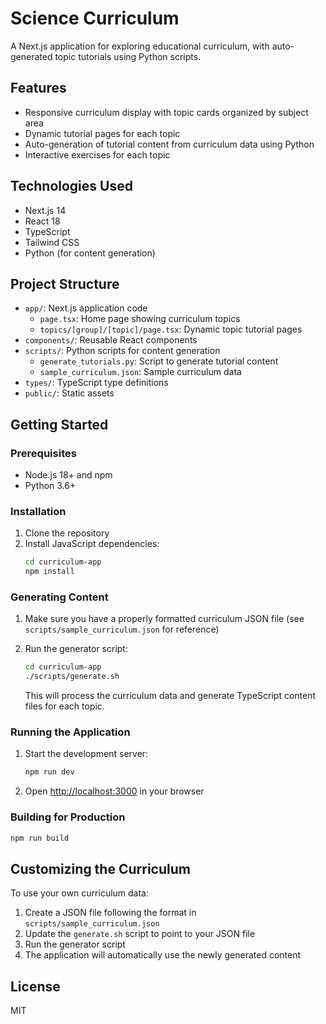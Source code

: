 # Science Curriculum

A Next.js application for exploring educational curriculum, with auto-generated topic tutorials using Python scripts.

## Features

- Responsive curriculum display with topic cards organized by subject area
- Dynamic tutorial pages for each topic
- Auto-generation of tutorial content from curriculum data using Python
- Interactive exercises for each topic

## Technologies Used

- Next.js 14
- React 18
- TypeScript
- Tailwind CSS
- Python (for content generation)

## Project Structure

- `app/`: Next.js application code
  - `page.tsx`: Home page showing curriculum topics
  - `topics/[group]/[topic]/page.tsx`: Dynamic topic tutorial pages
- `components/`: Reusable React components
- `scripts/`: Python scripts for content generation
  - `generate_tutorials.py`: Script to generate tutorial content
  - `sample_curriculum.json`: Sample curriculum data
- `types/`: TypeScript type definitions
- `public/`: Static assets

## Getting Started

### Prerequisites

- Node.js 18+ and npm
- Python 3.6+

### Installation

1. Clone the repository
2. Install JavaScript dependencies:
   ```bash
   cd curriculum-app
   npm install
   ```

### Generating Content

1. Make sure you have a properly formatted curriculum JSON file (see `scripts/sample_curriculum.json` for reference)
2. Run the generator script:
   ```bash
   cd curriculum-app
   ./scripts/generate.sh
   ```

   This will process the curriculum data and generate TypeScript content files for each topic.

### Running the Application

1. Start the development server:
   ```bash
   npm run dev
   ```
2. Open [http://localhost:3000](http://localhost:3000) in your browser

### Building for Production

```bash
npm run build
```

## Customizing the Curriculum

To use your own curriculum data:

1. Create a JSON file following the format in `scripts/sample_curriculum.json`
2. Update the `generate.sh` script to point to your JSON file
3. Run the generator script
4. The application will automatically use the newly generated content

## License

MIT 
